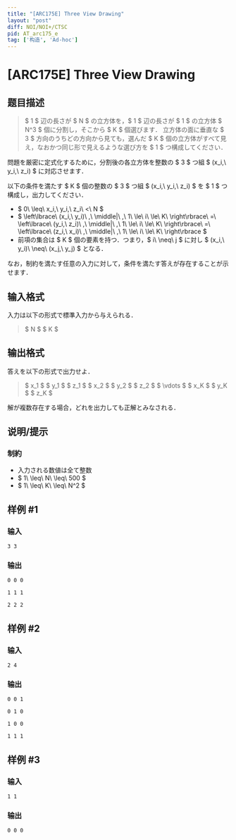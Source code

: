 ```yaml
---
title: "[ARC175E] Three View Drawing"
layout: "post"
diff: NOI/NOI+/CTSC
pid: AT_arc175_e
tag: ['构造', 'Ad-hoc']
---
```


# [ARC175E] Three View Drawing

## 题目描述

[problemUrl]: https://atcoder.jp/contests/arc175/tasks/arc175_e

> $ 1 $ 辺の長さが $ N $ の立方体を，$ 1 $ 辺の長さが $ 1 $ の立方体 $ N^3 $ 個に分割し，そこから $ K $ 個選びます． 立方体の面に垂直な $ 3 $ 方向のうちどの方向から見ても，選んだ $ K $ 個の立方体がすべて見え，なおかつ同じ形で見えるような選び方を $ 1 $ つ構成してください．

問題を厳密に定式化するために，分割後の各立方体を整数の $ 3 $ つ組 $ (x_i,\ y_i,\ z_i) $ に対応させます．

以下の条件を満たす $ K $ 個の整数の $ 3 $ つ組 $ (x_i,\ y_i,\ z_i) $ を $ 1 $ つ構成し，出力してください．

- $ 0\ \leq\ x_i,\ y_i,\ z_i\ <\ N $
- $ \left\lbrace\ (x_i,\ y_i)\ \,\ \middle|\ \,\ 1\ \le\ i\ \le\ K\ \right\rbrace\ =\ \left\lbrace\ (y_i,\ z_i)\ \,\ \middle|\ \,\ 1\ \le\ i\ \le\ K\ \right\rbrace\ =\ \left\lbrace\ (z_i,\ x_i)\ \,\ \middle|\ \,\ 1\ \le\ i\ \le\ K\ \right\rbrace $
- 前項の集合は $ K $ 個の要素を持つ．つまり，$ i\ \neq\ j $ に対し $ (x_i,\ y_i)\ \neq\ (x_j,\ y_j) $ となる．
 
なお，制約を満たす任意の入力に対して，条件を満たす答えが存在することが示せます．

## 输入格式

入力は以下の形式で標準入力から与えられる．

> $ N $ $ K $

## 输出格式

答えを以下の形式で出力せよ．

> $ x_1 $ $ y_1 $ $ z_1 $ $ x_2 $ $ y_2 $ $ z_2 $ $ \vdots $ $ x_K $ $ y_K $ $ z_K $

解が複数存在する場合，どれを出力しても正解とみなされる．

## 说明/提示

### 制約

- 入力される数値は全て整数
- $ 1\ \leq\ N\ \leq\ 500 $
- $ 1\ \leq\ K\ \leq\ N^2 $

## 样例 #1

### 输入

```
3 3
```

### 输出

```
0 0 0
1 1 1
2 2 2
```

## 样例 #2

### 输入

```
2 4
```

### 输出

```
0 0 1
0 1 0
1 0 0
1 1 1
```

## 样例 #3

### 输入

```
1 1
```

### 输出

```
0 0 0
```


